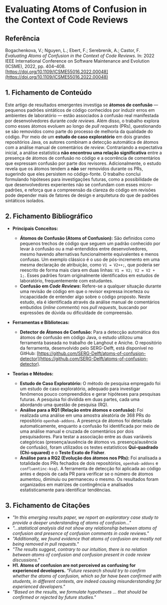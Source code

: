 # Evaluating Atoms of Confusion in the Context of Code Reviews

## Referência
Bogachenkova, V.; Nguyen, L.; Ebert, F.; Serebrenik, A.; Castor, F. *Evaluating Atoms of Confusion in the Context of Code Reviews*. In: 2022 IEEE International Conference on Software Maintenance and Evolution (ICSME), 2022, pp. 404–408. [https://doi.org/10.1109/ICSME55016.2022.00048](https://doi.org/10.1109/ICSME55016.2022.00048)

## 1. Fichamento de Conteúdo

Este artigo de resultados emergentes investiga se **átomos de confusão** — pequenos padrões sintáticos de código conhecidos por induzir erros em ambientes de laboratório — estão associados à confusão real manifestada por desenvolvedores durante *code reviews*. Além disso, o trabalho explora como esses átomos evoluem ao longo de *pull requests* (PRs), questionando se são removidos como parte do processo de melhoria da qualidade do código. Por meio de um **estudo de caso exploratório** em dois grandes repositórios Java, os autores combinam a detecção automática de átomos com a análise manual de comentários de *review*. Contrariando a expectativa inicial, a análise estatística **não encontrou uma relação significativa** entre a presença de átomos de confusão no código e a ocorrência de comentários que expressam confusão por parte dos revisores. Adicionalmente, o estudo revela que os átomos tendem a **não** ser removidos durante os PRs, sugerindo que eles persistem no código-fonte. O trabalho conclui formulando hipóteses para investigações futuras, como a possibilidade de que desenvolvedores experientes não se confundam com esses micro-padrões, e reforça que a compreensão da clareza do código em revisões pode depender mais de fatores de design e arquitetura do que de padrões sintáticos isolados.

## 2. Fichamento Bibliográfico

* **Principais Conceitos:**
    * **Átomos de Confusão (Atoms of Confusion):** São definidos como pequenos trechos de código que seguem um padrão conhecido por levar à confusão ou a mal-entendidos entre desenvolvedores, mesmo havendo alternativas funcionalmente equivalentes e menos confusas. Um exemplo clássico é o uso de pós-incremento em uma mesma declaração de atribuição, como `V1 = V2++;`, que poderia ser reescrito de forma mais clara em duas linhas: `V1 = V2; V2 = V2 + 1;`. Esses padrões foram originalmente identificados em estudos de laboratório, frequentemente com estudantes.
    * **Confusão em *Code Reviews*:** Refere-se a qualquer situação durante uma revisão de código em que o revisor expressa incerteza ou incapacidade de entender algo sobre o código proposto. Neste estudo, ela é identificada através da análise manual de comentários embutidos (*inline comments*) nos *pull requests*, buscando por expressões de dúvida ou dificuldade de compreensão.

* **Ferramentas e Bibliotecas:**
    * **Detector de Átomos de Confusão:** Para a detecção automática dos átomos de confusão em código Java, o estudo utilizou uma ferramenta baseada no trabalho de Langhout e Aniche. O repositório da ferramenta, desenvolvido pelo SERG-Delft, está disponível no GitHub: [https://github.com/SERG-Delft/atoms-of-confusion-detector](https://github.com/SERG-Delft/atoms-of-confusion-detector).

* **Teorias e Métodos:**
    * **Estudo de Caso Exploratório:** O método de pesquisa empregado foi um estudo de caso exploratório, adequado para investigar fenômenos pouco compreendidos e gerar hipóteses para pesquisas futuras. A pesquisa foi dividida em duas partes, cada uma abordando uma questão de pesquisa (RQ).
    * **Análise para a RQ1 (Relação entre átomos e confusão):** Foi realizada uma análise em uma amostra aleatória de 368 PRs do repositório `openhab-addons`. A presença de átomos foi detectada automaticamente, enquanto a confusão foi identificada por meio de uma análise manual e cruzada de comentários por dois pesquisadores. Para testar a associação entre as duas variáveis categóricas (presença/ausência de átomos vs. presença/ausência de confusão), foram utilizados os testes estatísticos **Qui-quadrado (Chi-squared)** e o **Teste Exato de Fisher**.
    * **Análise para a RQ2 (Evolução dos átomos nos PRs):** Foi analisada a totalidade dos PRs fechados de dois repositórios, `openhab-addons` e `confluentinc-ksql`. A ferramenta de detecção foi aplicada ao código antes e depois de cada PR para verificar se o número de átomos aumentou, diminuiu ou permaneceu o mesmo. Os resultados foram organizados em matrizes de contingência e analisados estatisticamente para identificar tendências.

## 3. Fichamento de Citações

* _"In this emerging results paper, we report an exploratory case study to provide a deeper understanding of atoms of confusion…"_
* _"…statistical analysis did not show any relationship between atoms of confusion and presence of confusion comments in code reviews."_
* _"Additionally, we found evidence that atoms of confusion are mostly not being removed in pull requests."_
* _"The results suggest, contrary to our intuition, there is no relation between atoms of confusion and confusion present in code review discussions."_
* **H1. Atoms of confusion are not perceived as confusing for experienced developers.** _"Future research should try to confirm whether the atoms of confusion, which so far have been confirmed with students, in different contexts, are indeed causing misunderstanding for experienced developers."_
* _"Based on the results, we formulate hypotheses … that should be confirmed or rejected by future studies."_
